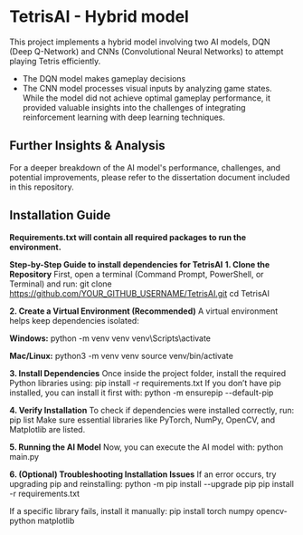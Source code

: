 # **TetrisAI - Hybrid model**

This project implements a hybrid model involving two AI models, DQN (Deep Q-Network) and CNNs (Convolutional Neural Networks) to attempt playing Tetris efficiently. 
- The DQN model makes gameplay decisions 
- The CNN model processes visual inputs by analyzing game states.
While the model did not achieve optimal gameplay performance, it provided valuable insights into the challenges of integrating reinforcement learning with deep learning techniques.

## Further Insights & Analysis  
For a deeper breakdown of the AI model's performance, challenges, and potential improvements, please refer to the dissertation document included in this repository.

## **Installation Guide**
**Requirements.txt will contain all required packages to run the environment.**

**Step-by-Step Guide to install dependencies for TetrisAI**
**1. Clone the Repository**
First, open a terminal (Command Prompt, PowerShell, or Terminal) and run:
git clone https://github.com/YOUR_GITHUB_USERNAME/TetrisAI.git
cd TetrisAI

**2. Create a Virtual Environment (Recommended)**
A virtual environment helps keep dependencies isolated:

**Windows:**
python -m venv venv
venv\Scripts\activate

**Mac/Linux:**
python3 -m venv venv
source venv/bin/activate

**3. Install Dependencies**
Once inside the project folder, install the required Python libraries using:
pip install -r requirements.txt
If you don’t have pip installed, you can install it first with:
python -m ensurepip --default-pip

**4. Verify Installation**
To check if dependencies were installed correctly, run:
pip list
Make sure essential libraries like PyTorch, NumPy, OpenCV, and Matplotlib are listed.

**5. Running the AI Model**
Now, you can execute the AI model with:
python main.py

**6. (Optional) Troubleshooting Installation Issues**
If an error occurs, try upgrading pip and reinstalling:
python -m pip install --upgrade pip
pip install -r requirements.txt

If a specific library fails, install it manually:
pip install torch numpy opencv-python matplotlib


